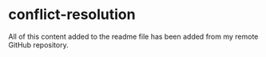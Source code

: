 # conflict-resolution

All of this content added to the readme file has been added from my remote GitHub repository.
